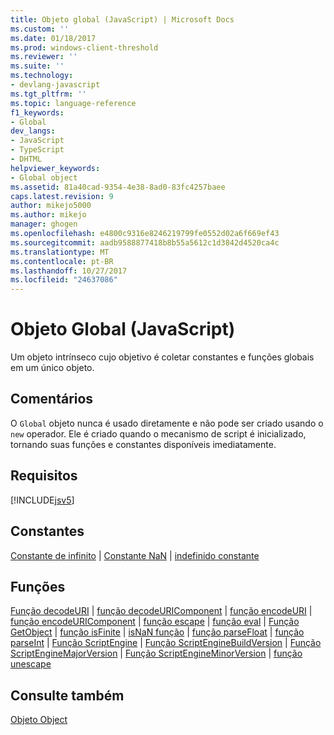 ```yaml
---
title: Objeto global (JavaScript) | Microsoft Docs
ms.custom: ''
ms.date: 01/18/2017
ms.prod: windows-client-threshold
ms.reviewer: ''
ms.suite: ''
ms.technology:
- devlang-javascript
ms.tgt_pltfrm: ''
ms.topic: language-reference
f1_keywords:
- Global
dev_langs:
- JavaScript
- TypeScript
- DHTML
helpviewer_keywords:
- Global object
ms.assetid: 81a40cad-9354-4e38-8ad0-83fc4257baee
caps.latest.revision: 9
author: mikejo5000
ms.author: mikejo
manager: ghogen
ms.openlocfilehash: e4800c9316e8246219799fe0552d02a6f669ef43
ms.sourcegitcommit: aadb9588877418b8b55a5612c1d3842d4520ca4c
ms.translationtype: MT
ms.contentlocale: pt-BR
ms.lasthandoff: 10/27/2017
ms.locfileid: "24637086"
---
```

# <a name="global-object-javascript"></a>Objeto Global (JavaScript)
Um objeto intrínseco cujo objetivo é coletar constantes e funções globais em um único objeto.  
  
## <a name="remarks"></a>Comentários  
 O `Global` objeto nunca é usado diretamente e não pode ser criado usando o `new` operador. Ele é criado quando o mecanismo de script é inicializado, tornando suas funções e constantes disponíveis imediatamente.  
  
## <a name="requirements"></a>Requisitos  
 [!INCLUDE[jsv5](../../javascript/reference/includes/jsv5-md.md)]  
  
## <a name="constants"></a>Constantes  
 [Constante de infinito](../../javascript/reference/infinity-constant-javascript.md) &#124; [Constante NaN](../../javascript/reference/nan-constant-javascript.md) &#124; [indefinido constante](../../javascript/reference/undefined-constant-javascript.md)  
  
## <a name="functions"></a>Funções  
 [Função decodeURI](../../javascript/reference/decodeuri-function-javascript.md) &#124; [função decodeURIComponent](../../javascript/reference/decodeuricomponent-function-javascript.md) &#124; [função encodeURI](../../javascript/reference/encodeuri-function-javascript.md) &#124; [função encodeURIComponent](../../javascript/reference/encodeuricomponent-function-javascript.md) &#124; [função escape](../../javascript/reference/escape-function-javascript.md) &#124; [função eval](../../javascript/reference/eval-function-javascript.md) &#124; [Função GetObject](../../javascript/reference/getobject-function-javascript.md) &#124; [função isFinite](../../javascript/reference/isfinite-function-javascript.md) &#124; [isNaN função](../../javascript/reference/isnan-function-javascript.md) &#124; [função parseFloat](../../javascript/reference/parsefloat-function-javascript.md) &#124; [função parseInt](../../javascript/reference/parseint-function-javascript.md) &#124; [Função ScriptEngine](../../javascript/reference/scriptengine-function-javascript.md) &#124; [Função ScriptEngineBuildVersion](../../javascript/reference/scriptenginebuildversion-function-javascript.md) &#124; [Função ScriptEngineMajorVersion](../../javascript/reference/scriptenginemajorversion-function-javascript.md) &#124; [Função ScriptEngineMinorVersion](../../javascript/reference/scriptengineminorversion-function-javascript.md) &#124; [função unescape](../../javascript/reference/unescape-function-javascript.md)  
  
## <a name="see-also"></a>Consulte também  
 [Objeto Object](../../javascript/reference/object-object-javascript.md)